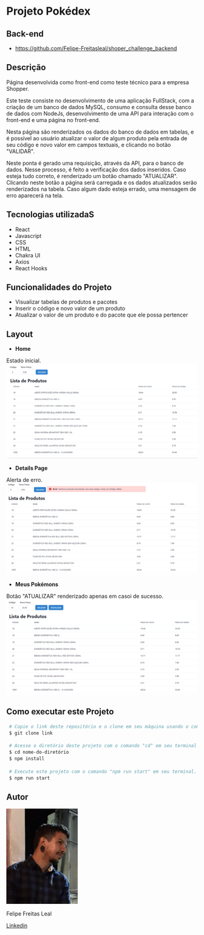 # **Projeto Pokédex**

## **Back-end**

- https://github.com/Felipe-Freitasleal/shoper_challenge_backend

## **Descrição**

Página desenvolvida como front-end como teste técnico para a empresa Shopper.

Este teste consiste no desenvolvimento de uma aplicação FullStack, com a criação de um banco de dados MySQL, consumo e consulta desse banco de dados com NodeJs, desenvolvimento de uma API para interação com o front-end e uma página no front-end.

Nesta página são renderizados os dados do banco de dados em tabelas, e é possível ao usuário atualizar o valor de algum produto pela entrada de seu código e novo valor em campos textuais, e clicando no botão "VALIDAR".

Neste ponta é gerado uma requisição, através da API, para o banco de dados. Nesse processo, é feito a verificação dos dados inseridos. Caso esteja tudo correto, é renderizado um botão chamado "ATUALIZAR". Clicando neste botão a página será carregada e os dados atualizados serão renderizados na tabela. Caso algum dado esteja errado, uma mensagem de erro aparecerá na tela.

## **Tecnologias utilizadaS**

- React
- Javascript
- CSS
- HTML
- Chakra UI
- Axios
- React Hooks

## **Funcionalidades do Projeto**

- Visualizar tabelas de produtos e pacotes
- Inserir o código e novo valor de um produto
- Atualizar o valor de um produto e do pacote que ele possa pertencer

## **Layout**

- **Home**

Estado inicial.
<img src="./src/assets/home.png" alt="Home"/>

- **Details Page**

Alerta de erro.
<img src="./src/assets/error.png" alt=""/>

- **Meus Pokémons**

Botão "ATUALIZAR" renderizado apenas em casoi de sucesso.
<img src="./src/assets/sucess.png" alt="sucesso"/>

## **Como executar este Projeto**

```bash
 # Copie o link deste repositório e o clone em seu máquina usando o comando "git clone" em seu terminal.
 $ git clone link

 # Acesse o diretório deste projeto com o comando "cd" em seu terminal e instale as dependências necessárias com o comando "npm install".
 $ cd nome-do-diretório
 $ npm install

 # Execute este projeto com o comando "npm run start" em seu terminal.
 $ npm run start
```

## **Autor**

 <img style="height:250px" src="./src/assets/WhatsApp Image 2023-04-03 at 13.26.01.jpeg" alt="foto autor"/>

Felipe Freitas Leal

<a href="https://www.linkedin.com/in/felipe-freitas-leal/">Linkedin</a>
